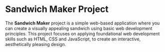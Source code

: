 # Sandwich Maker Project

The **Sandwich Maker** project is a simple web-based application where you can create a visually appealing sandwich using basic web development principles. This project focuses on applying foundational web development skills such as HTML, CSS and JavaScript, to create an interactive, aesthetically pleasing design.
